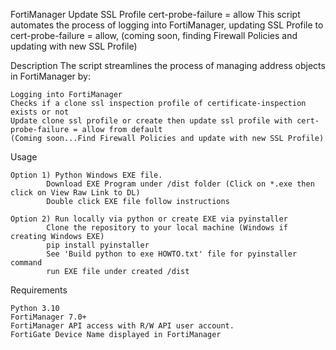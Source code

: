 FortiManager Update SSL Profile cert-probe-failure = allow
This script automates the process of logging into FortiManager, updating SSL Profile to cert-probe-failure = allow, (coming soon, finding Firewall Policies and updating with new SSL Profile)

Description
The script streamlines the process of managing address objects in FortiManager by:

    Logging into FortiManager
    Checks if a clone ssl inspection profile of certificate-inspection exists or not
    Update clone ssl profile or create then update ssl profile with cert-probe-failure = allow from default
    (Coming soon...Find Firewall Policies and update with new SSL Profile)

Usage

    Option 1) Python Windows EXE file.
            Download EXE Program under /dist folder (Click on *.exe then click on View Raw Link to DL)
            Double click EXE file follow instructions

    Option 2) Run locally via python or create EXE via pyinstaller
            Clone the repository to your local machine (Windows if creating Windows EXE)
            pip install pyinstaller
            See 'Build python to exe HOWTO.txt' file for pyinstaller command
            run EXE file under created /dist

Requirements

    Python 3.10
    FortiManager 7.0+
    FortiManager API access with R/W API user account.
    FortiGate Device Name displayed in FortiManager
